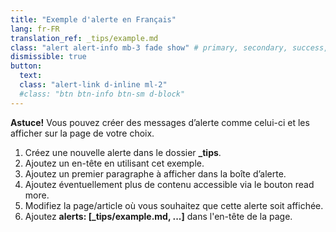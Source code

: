 ```yaml
---
title: "Exemple d'alerte en Français"
lang: fr-FR
translation_ref: _tips/example.md
class: "alert alert-info mb-3 fade show" # primary, secondary, success, danger, warning, info, light, dark
dismissible: true
button:
  text:
  class: "alert-link d-inline ml-2"
  #class: "btn btn-info btn-sm d-block"
---
```

<i class="fas fa-info-circle fa-lg mr-3" hidden></i>**Astuce!** Vous pouvez créer des messages d’alerte comme celui-ci et les afficher sur la page de votre choix.

1. Créez une nouvelle alerte dans le dossier **_tips**.
2. Ajoutez un en-tête en utilisant cet exemple.
3. Ajoutez un premier paragraphe à afficher dans la boîte d’alerte.
4. Ajoutez éventuellement plus de contenu accessible via le bouton read more.
5. Modifiez la page/article où vous souhaitez que cette alerte soit affichée.
4. Ajoutez **alerts: \[_tips/example.md, ...\]** dans l'en-tête de la page.
